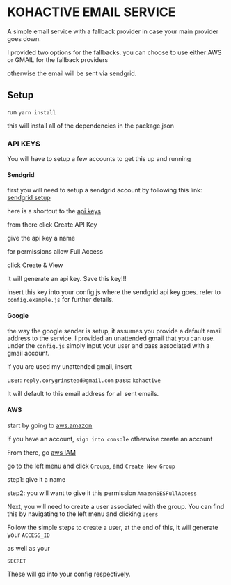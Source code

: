 # KOHACTIVE EMAIL SERVICE 
A simple email service with a fallback provider in case your main provider goes down.

I provided two options for the fallbacks. you can choose to use either AWS or GMAIL for the fallback providers

otherwise the email will be sent via sendgrid. 

## Setup

run `yarn install`

this will install all of the dependencies in the package.json


### API KEYS

You will have to setup a few accounts to get this up and running

#### Sendgrid
first you will need to setup a sendgrid account by following this link: [sendgrid setup](https://app.sendgrid.com/signup)

here is a shortcut to the [api keys](https://app.sendgrid.com/settings/api_keys)

from there click Create API Key

give the api key a name

for permissions allow Full Access

click Create & View

it will generate an api key.
 Save this key!!! 

insert this key into your config.js where the sendgrid api key goes. refer to `config.example.js` for further details. 

#### Google  
the way the google sender is setup, it assumes you provide a default email address to the service. 
I provided an unattended gmail that you can use. 
under the `config.js` 
simply input your user and pass associated with a gmail account. 

if you are used my unattended gmail, insert

user: `reply.corygrinstead@gmail.com`
pass: `kohactive`

It will default to this email address for all sent emails.


#### AWS  

start by going to [aws.amazon](https://aws.amazon.com)

if you have an account, `sign into console` otherwise create an account

From there, go [aws IAM](https://console.aws.amazon.com/iam/home#/home)

go to the left menu and click `Groups`, and `Create New Group`

step1: give it a name

step2: you will want to give it this permission `AmazonSESFullAccess`

Next, you will need to create a user associated with the group. 
You can find this by navigating to the left menu and clicking `Users`

Follow the simple steps to create a user, at the end of this, it will generate your 
`ACCESS_ID `

as well as your 

`SECRET`

These will go into your config respectively.






